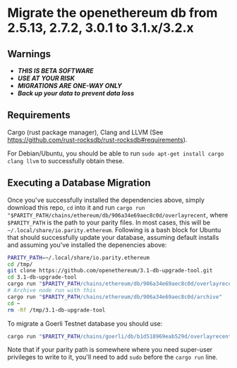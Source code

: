 # Migrate the openethereum db from 2.5.13, 2.7.2, 3.0.1 to 3.1.x/3.2.x

## Warnings

* ***THIS IS BETA SOFTWARE***
* ***USE AT YOUR RISK***
* ***MIGRATIONS ARE ONE-WAY ONLY***
* ***Back up your data to prevent data loss***

## Requirements

Cargo (rust package manager), Clang and LLVM (See https://github.com/rust-rocksdb/rust-rocksdb#requirements).

For Debian/Ubuntu, you should be able to run `sudo apt-get install cargo clang llvm` to successfully obtain these.

## Executing a Database Migration

Once you've successfully installed the dependencies above, simply download this repo, `cd` into it and run `cargo run "$PARITY_PATH/chains/ethereum/db/906a34e69aec8c0d/overlayrecent`, where `$PARITY_PATH` is the path to your parity files. In most cases, this will be `~/.local/share/io.parity.ethereum`. Following is a bash block for Ubuntu that should successfully update your database, assuming default installs and assuming you've installed the depenencies above:

```bash
PARITY_PATH=~/.local/share/io.parity.ethereum
cd /tmp/
git clone https://github.com/openethereum/3.1-db-upgrade-tool.git
cd 3.1-db-upgrade-tool
cargo run "$PARITY_PATH/chains/ethereum/db/906a34e69aec8c0d/overlayrecent"
# Archive node run with this
cargo run "$PARITY_PATH/chains/ethereum/db/906a34e69aec8c0d/archive"
cd ~
rm -Rf /tmp/3.1-db-upgrade-tool
```

To migrate a Goerli Testnet database you should use:

```bash
cargo run "$PARITY_PATH/chains/goerli/db/b1d518969eab529d/overlayrecent"
```

Note that if your parity path is somewhere where you need super-user privileges to write to it, you'll need to add `sudo` before the `cargo run` line.
